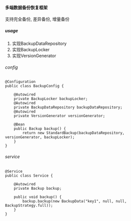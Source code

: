 #### 多端数据备份恢复框架
支持完全备份, 差异备份, 增量备份

##### usage
1. 实现BackupDataRepository
2. 实现BackupLocker
3. 实现VersionGenerator

###### config
```$xslt
@Configuration
public class BackupConfig {

    @Autowired
    private BackupLocker backupLocker;
    @Autowired
    private BackupDataRepository backupDataRepository;
    @Autowired
    private VersionGenerator versionGenerator;

    @Bean
    public Backup backup() {
        return new StandardBackup(backupDataRepository, versionGenerator, backupLocker);
    }
}

```

###### service
```$xslt
@Service
public class Service {
    
    @Autowired
    private Backup backup;
    
    public void backup() {
        backup.backup(new BackupData("key1", null, null, BackupStrategy.full));
    }
}
```
